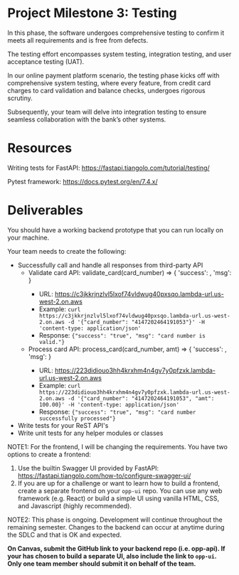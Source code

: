 # Project Milestone 3: Testing


In this phase, the software undergoes comprehensive testing to confirm it meets all requirements and is free from defects.

The testing effort encompasses system testing, integration testing, and user acceptance testing (UAT).

In our online payment platform scenario, the testing phase kicks off with comprehensive system testing, where every feature, 
from credit card charges to card validation and balance checks, undergoes rigorous scrutiny.

Subsequently, your team will delve into integration testing to ensure seamless collaboration with the bank’s other systems.



# Resources

Writing tests for FastAPI: https://fastapi.tiangolo.com/tutorial/testing/

Pytest framework: https://docs.pytest.org/en/7.4.x/


# Deliverables

You should have a working backend prototype that you can run locally on your machine. 

Your team needs to create the following:

* Successfully call and handle all responses from third-party API
  * Validate card API: validate_card(card_number) => { 'success': <bool>, 'msg': <str> }
    * URL: https://c3jkkrjnzlvl5lxof74vldwug40pxsqo.lambda-url.us-west-2.on.aws
    * Example: `curl https://c3jkkrjnzlvl5lxof74vldwug40pxsqo.lambda-url.us-west-2.on.aws -d '{"card_number": "4147202464191053"}' -H 'content-type: application/json'`
    * Response: `{"success": "true", "msg": "card number is valid."}`
  * Process card API: process_card(card_number, amt) => { 'success': <bool>, 'msg': <str> }
      * URL: https://223didiouo3hh4krxhm4n4gv7y0pfzxk.lambda-url.us-west-2.on.aws
    * Example: `curl https://223didiouo3hh4krxhm4n4gv7y0pfzxk.lambda-url.us-west-2.on.aws -d '{"card_number": "4147202464191053", "amt": 100.00}' -H 'content-type: application/json'`
    * Response: `{"success": "true", "msg": "card number successfully processed"}`
* Write tests for your ReST API's
* Write unit tests for any helper modules or classes
 

NOTE1: For the frontend, I will be changing the requirements. You have two options to create a frontend:

1. Use the builtin Swagger UI provided by FastAPI: https://fastapi.tiangolo.com/how-to/configure-swagger-ui/
2. If you are up for a challenge or want to learn how to build a frontend, create a separate frontend on your `opp-ui` repo. You can use any web framework (e.g. React) or build a simple UI using vanilla HTML, CSS, and Javascript (highly recommended).

NOTE2: This phase is ongoing. Development will continue throughout the remaining semester. Changes to the backend can occur at anytime during the SDLC and that is OK and expected.   

**On Canvas, submit the GitHub link to your backend repo (i.e. opp-api). If your has chosen to build a separate UI, also include the link to `opp-ui`. Only one team member should submit it on behalf of the team.**  
